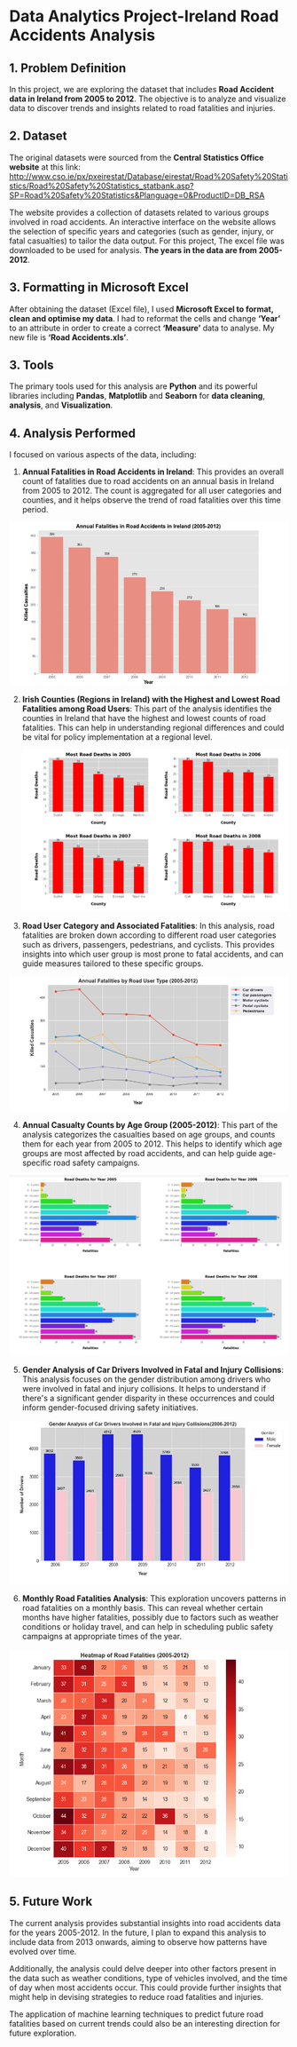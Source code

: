 # Data Analytics Project-Ireland Road Accidents Analysis

## 1. Problem Definition
In this project, we are exploring the dataset that includes **Road Accident data in Ireland from 2005 to 2012**. The objective is to analyze and visualize data to discover trends and insights related to road fatalities and injuries. 

## 2. Dataset

The original datasets were sourced from the **Central Statistics Office website** at this link:
http://www.cso.ie/px/pxeirestat/Database/eirestat/Road%20Safety%20Statistics/Road%20Safety%20Statistics_statbank.asp?SP=Road%20Safety%20Statistics&Planguage=0&ProductID=DB_RSA

The website provides a collection of datasets related to various groups involved in road accidents. An interactive interface on the website allows the selection of specific years and categories (such as gender, injury, or fatal casualties) to tailor the data output. For this project, The excel file was downloaded to be used for analysis. **The years in the data are from 2005-2012**. 

## 3. Formatting in Microsoft Excel

After obtaining the dataset (Excel file), I used **Microsoft Excel to format, clean and optimise my data**. I had to reformat the cells and change **‘Year’** to an attribute in order to create a correct **‘Measure’** data to analyse. My new file is **‘Road Accidents.xls’**.

## 3. Tools 

The primary tools used for this analysis are **Python** and its powerful libraries including **Pandas**, **Matplotlib** and **Seaborn** for **data cleaning**, **analysis**, and **Visualization**.

## 4. Analysis Performed

I focused on various aspects of the data, including:


1.  **Annual Fatalities in Road Accidents in Ireland**: This provides an overall count of fatalities due to road accidents on an annual basis in Ireland from 2005 to 2012. The count is aggregated for all user categories and counties, and it helps observe the trend of road fatalities over this time period.

   ![pic1](pics/pic1.PNG)

 
2. **Irish Counties (Regions in Ireland) with the Highest and Lowest Road Fatalities among Road Users**: This part of the analysis identifies the counties in Ireland that have the highest and lowest counts of road fatalities. This can help in understanding regional differences and could be vital for policy implementation at a regional level.

   ![pic2](pics/pic2.PNG)

3.  **Road User Category and Associated Fatalities**: In this analysis, road fatalities are broken down according to different road user categories such as drivers, passengers, pedestrians, and cyclists. This provides insights into which user group is most prone to fatal accidents, and can guide measures tailored to these specific groups.

  ![pic3](pics/pic3.PNG)

4.  **Annual Casualty Counts by Age Group (2005-2012)**: This part of the analysis categorizes the casualties based on age groups, and counts them for each year from 2005 to 2012. This helps to identify which age groups are most affected by road accidents, and can help guide age-specific road safety campaigns.

![pic4](pics/pic4.PNG)

5.  **Gender Analysis of Car Drivers Involved in Fatal and Injury Collisions**: This analysis focuses on the gender distribution among drivers who were involved in fatal and injury collisions. It helps to understand if there's a significant gender disparity in these occurrences and could inform gender-focused driving safety initiatives.

 ![pic5](pics/pic5.PNG)

6.  **Monthly Road Fatalities Analysis**: This exploration uncovers patterns in road fatalities on a monthly basis. This can reveal whether certain months have higher fatalities, possibly due to factors such as weather conditions or holiday travel, and can help in scheduling public safety campaigns at appropriate times of the year.

![pic6](pics/pic6.PNG)


## 5. Future Work

The current analysis provides substantial insights into road accidents data for the years 2005-2012. In the future, I plan to expand this analysis to include data from 2013 onwards, aiming to observe how patterns have evolved over time.

Additionally, the analysis could delve deeper into other factors present in the data such as weather conditions, type of vehicles involved, and the time of day when most accidents occur. This could provide further insights that might help in devising strategies to reduce road fatalities and injuries. 

The application of machine learning techniques to predict future road fatalities based on current trends could also be an interesting direction for future exploration.











